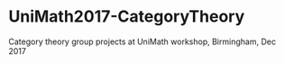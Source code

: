 # UniMath2017-CategoryTheory
Category theory group projects at UniMath workshop, Birmingham, Dec 2017

